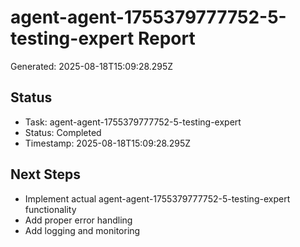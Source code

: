 # agent-agent-1755379777752-5-testing-expert Report

Generated: 2025-08-18T15:09:28.295Z

## Status
- Task: agent-agent-1755379777752-5-testing-expert
- Status: Completed
- Timestamp: 2025-08-18T15:09:28.295Z

## Next Steps
- Implement actual agent-agent-1755379777752-5-testing-expert functionality
- Add proper error handling
- Add logging and monitoring
